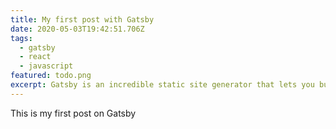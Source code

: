 ```yaml
---
title: My first post with Gatsby
date: 2020-05-03T19:42:51.706Z
tags:
  - gatsby
  - react
  - javascript
featured: todo.png
excerpt: Gatsby is an incredible static site generator that lets you build a static site that still has all the benefits expected from a modern web application. In this tutorial, we'll create a static blog, and get an in-depth look at Gatsby and its feature-set.
---
```


This is my first post on Gatsby